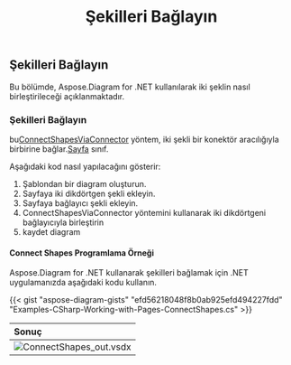 ﻿---
title: Şekilleri Bağlayın
type: docs
weight: 90
url: /tr/net/connect-shapes/
description: Bu bölümde, iki şeklin Aspose.Diagram ile nasıl bağlanacağı açıklanmaktadır.
---
## **Şekilleri Bağlayın**
Bu bölümde, Aspose.Diagram for .NET kullanılarak iki şeklin nasıl birleştirileceği açıklanmaktadır.
### **Şekilleri Bağlayın**
 bu[ConnectShapesViaConnector](https://reference.aspose.com/diagram/net/aspose.diagram.page/connectshapesviaconnector/methods/1) yöntem, iki şekli bir konektör aracılığıyla birbirine bağlar.[Sayfa](http://www.aspose.com/api/net/diagram/aspose.diagram/page) sınıf.

Aşağıdaki kod nasıl yapılacağını gösterir:

1. Şablondan bir diagram oluşturun.
1. Sayfaya iki dikdörtgen şekli ekleyin.
1. Sayfaya bağlayıcı şekli ekleyin.
1. ConnectShapesViaConnector yöntemini kullanarak iki dikdörtgeni bağlayıcıyla birleştirin
1. kaydet diagram
#### **Connect Shapes Programlama Örneği**
Aspose.Diagram for .NET kullanarak şekilleri bağlamak için .NET uygulamanızda aşağıdaki kodu kullanın.

{{< gist "aspose-diagram-gists" "efd56218048f8b0ab925efd494227fdd" "Examples-CSharp-Working-with-Pages-ConnectShapes.cs" >}}

|**Sonuç**|
|:- |
|![ConnectShapes_out.vsdx](ConnectShapes.png)|
